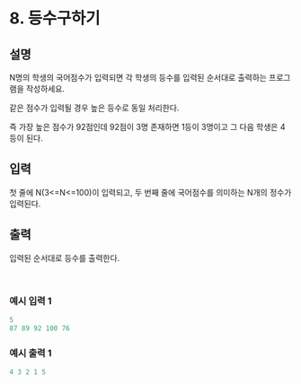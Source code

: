 # 8. 등수구하기
   
## 설명

N명의 학생의 국어점수가 입력되면 각 학생의 등수를 입력된 순서대로 출력하는 프로그램을 작성하세요.

같은 점수가 입력될 경우 높은 등수로 동일 처리한다.

즉 가장 높은 점수가 92점인데 92점이 3명 존재하면 1등이 3명이고 그 다음 학생은 4등이 된다.

## 입력

첫 줄에 N(3<=N<=100)이 입력되고, 두 번째 줄에 국어점수를 의미하는 N개의 정수가 입력된다.

## 출력

입력된 순서대로 등수를 출력한다.

<br>

### 예시 입력 1

```java
5
87 89 92 100 76
```

### 예시 출력 1

```java
4 3 2 1 5
```